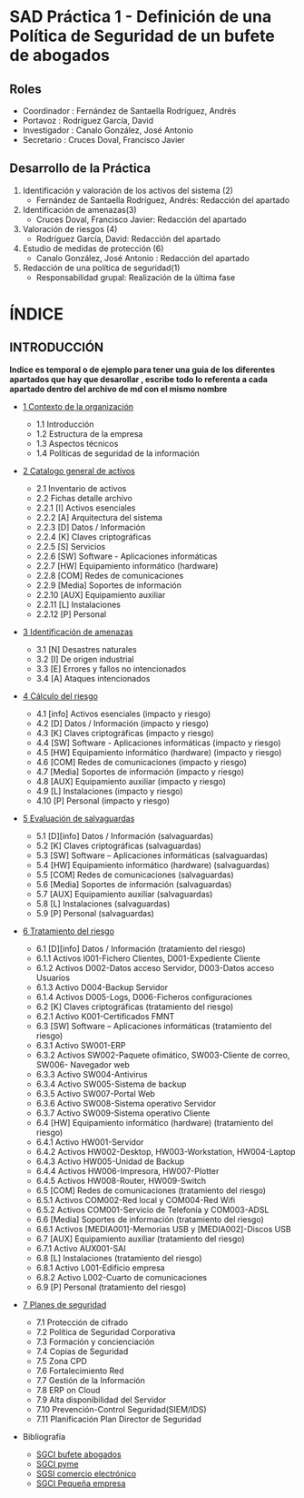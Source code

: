 # SAD Práctica 1 - Definición de una Política de Seguridad de un bufete de abogados

## Roles
- Coordinador : Fernández de Santaella Rodríguez, Andrés
- Portavoz : Rodríguez García, David
- Investigador : Canalo González, José Antonio 
- Secretario : Cruces Doval, Francisco Javier

## Desarrollo de la Práctica
1. Identificación y valoración de los activos del sistema (2)
    - Fernández de Santaella Rodríguez, Andrés: Redacción del apartado
2. Identificación de amenazas(3)
    - Cruces Doval, Francisco Javier: Redacción del apartado
3. Valoración de riesgos (4)
    - Rodríguez García, David: Redacción del apartado 
4. Estudio de medidas de protección (6)
    - Canalo González, José Antonio : Redacción del apartado
5. Redacción de una política de seguridad(1)
    - Responsabilidad grupal: Realización de la última fase

# ÍNDICE

## INTRODUCCIÓN


**Indice es temporal o de ejemplo para tener una guia de los diferentes apartados que hay que desarollar , escribe todo lo referenta a cada apartado dentro del archivo de md con el mismo nombre** 

- [1 Contexto de la organización](ArchivosMD/Contexto%20de%20la%20organización.md)
    -  1.1 Introducción
    -  1.2 Estructura de la empresa
    -  1.3 Aspectos técnicos
    -  1.4 Políticas de seguridad de la información

- [2 Catalogo general de activos](ArchivosMD/Catalogo%20general%20de%20activos.md)
    - 2.1 Inventario de activos
    - 2.2 Fichas detalle archivo
    - 2.2.1 [I] Activos esenciales
    - 2.2.2 [A] Arquitectura del sistema
    - 2.2.3 [D] Datos / Información
    - 2.2.4 [K] Claves criptográficas
    - 2.2.5 [S] Servicios
    - 2.2.6 [SW] Software - Aplicaciones informáticas
    - 2.2.7 [HW] Equipamiento informático (hardware)
    - 2.2.8 [COM] Redes de comunicaciones
    - 2.2.9 [Media] Soportes de información
    - 2.2.10 [AUX] Equipamiento auxiliar
    - 2.2.11 [L] Instalaciones
    - 2.2.12 [P] Personal

- [3 Identificación de amenazas](ArchivosMD/Identificación%20de%20amenazas.md)
    - 3.1 [N] Desastres naturales
    - 3.2 [I] De origen industrial
    - 3.3 [E] Errores y fallos no intencionados
    - 3.4 [A] Ataques intencionados

- [4 Cálculo del riesgo](ArchivosMD/Cálculo%20del%20riesgo.md)
    - 4.1 [info] Activos esenciales (impacto y riesgo)
    - 4.2 [D] Datos / Información (impacto y riesgo)
    - 4.3 [K] Claves criptográficas (impacto y riesgo)
    - 4.4 [SW] Software - Aplicaciones informáticas (impacto y riesgo)
    - 4.5 [HW] Equipamiento informático (hardware) (impacto y riesgo)
    - 4.6 [COM] Redes de comunicaciones (impacto y riesgo)
    - 4.7 [Media] Soportes de información (impacto y riesgo)
    - 4.8 [AUX] Equipamiento auxiliar (impacto y riesgo)
    - 4.9 [L] Instalaciones (impacto y riesgo)
    - 4.10 [P] Personal (impacto y riesgo)

- [5 Evaluación de salvaguardas](ArchivosMD/Evaluación%20de%20salvaguardas.md)
    - 5.1 [D][info] Datos / Información (salvaguardas)
    - 5.2 [K] Claves criptográficas (salvaguardas)
    - 5.3 [SW] Software – Aplicaciones informáticas (salvaguardas)
    - 5.4 [HW] Equipamiento informático (hardware) (salvaguardas)
    - 5.5 [COM] Redes de comunicaciones (salvaguardas)
    - 5.6 [Media] Soportes de información (salvaguardas)
    - 5.7 [AUX] Equipamiento auxiliar (salvaguardas)
    - 5.8 [L] Instalaciones (salvaguardas)
    - 5.9 [P] Personal (salvaguardas)

- [6 Tratamiento del riesgo](ArchivosMD/Tratamiento%20del%20riesgo.md)
    - 6.1 [D][info] Datos / Información (tratamiento del riesgo)
    - 6.1.1 Activos I001-Fichero Clientes, D001-Expediente Cliente
    - 6.1.2 Activos D002-Datos acceso Servidor, D003-Datos acceso Usuarios
    - 6.1.3 Activo D004-Backup Servidor
    - 6.1.4 Activos D005-Logs, D006-Ficheros configuraciones
    - 6.2 [K] Claves criptográficas (tratamiento del riesgo)
    - 6.2.1 Activo K001-Certificados FMNT
    - 6.3 [SW] Software – Aplicaciones informáticas (tratamiento del riesgo)
    - 6.3.1 Activo SW001-ERP
    - 6.3.2 Activos SW002-Paquete ofimático, SW003-Cliente de correo, SW006- Navegador web
    - 6.3.3 Activo SW004-Antivirus
    - 6.3.4 Activo SW005-Sistema de backup
    - 6.3.5 Activo SW007-Portal Web
    - 6.3.6 Activo SW008-Sistema operativo Servidor
    - 6.3.7 Activo SW009-Sistema operativo Cliente
    - 6.4 [HW] Equipamiento informático (hardware) (tratamiento del riesgo)
    - 6.4.1 Activo HW001-Servidor
    - 6.4.2 Activos HW002-Desktop, HW003-Workstation, HW004-Laptop
    - 6.4.3 Activo HW005-Unidad de Backup
    - 6.4.4 Activos HW006-Impresora, HW007-Plotter
    - 6.4.5 Activos HW008-Router, HW009-Switch
    - 6.5 [COM] Redes de comunicaciones (tratamiento del riesgo)
    - 6.5.1 Activos COM002-Red local y COM004-Red Wifi
    - 6.5.2 Activos COM001-Servicio de Telefonía y COM003-ADSL
    - 6.6 [Media] Soportes de información (tratamiento del riesgo)
    - 6.6.1 Activos [MEDIA001]-Memorias USB y [MEDIA002]-Discos USB
    - 6.7 [AUX] Equipamiento auxiliar (tratamiento del riesgo)
    - 6.7.1 Activo AUX001-SAI
    - 6.8 [L] Instalaciones (tratamiento del riesgo)
    - 6.8.1 Activo L001-Edificio empresa
    - 6.8.2 Activo L002-Cuarto de comunicaciones
    - 6.9 [P] Personal (tratamiento del riesgo)

- [7 Planes de seguridad](ArchivosMD/Planes%20de%20seguridad.md)
    - 7.1 Protección de cifrado
    - 7.2 Política de Seguridad Corporativa
    - 7.3 Formación y concienciación
    - 7.4 Copias de Seguridad
    - 7.5 Zona CPD
    - 7.6 Fortalecimiento Red
    - 7.7 Gestión de la Información
    - 7.8 ERP on Cloud
    - 7.9 Alta disponibilidad del Servidor
    - 7.10 Prevención-Control Seguridad(SIEM/IDS)
    - 7.11 Planificación Plan Director de Seguridad



- Bibliografía 
    - [SGCI bufete abogados](https://rua.ua.es/dspace/bitstream/10045/96787/1/Desarrollo_del_Plan_Director_de_Seguridad_para_un_bufete_Peco_Moreno_Agustin.pdf)
    - [SGCI pyme](https://rua.ua.es/dspace/bitstream/10045/102087/1/Esquema_Director_de_Seguridad_para_Empresas_pymes_d_Diaz_Perez_Juan_Salvador.pdf)
    - [SGSI comercio electrónico](https://rua.ua.es/dspace/bitstream/10045/135228/1/Diseno_y_desarrollo_del_SGSI_para_una_empresa_de_ecommerce_Amaro_Perez_Paola.pdf)
    - [SGCI Pequeña empresa](https://educacionadistancia.juntadeandalucia.es/centros/sevilla/pluginfile.php/515326/mod_resource/content/1/48ca15671b800.pdf)

